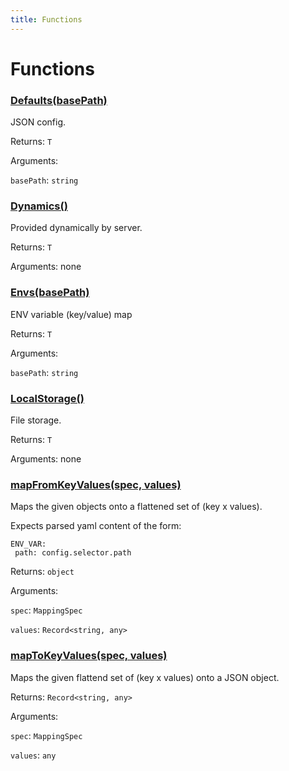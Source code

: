 ```yaml
---
title: Functions
---
```

# Functions
### [Defaults(basePath)](https://github.com/dxos/protocols/blob/main/packages/sdk/config/src/loaders/index.ts#L51)


JSON config.

Returns: <code>T</code>

Arguments: 

`basePath`: <code>string</code>
### [Dynamics()](https://github.com/dxos/protocols/blob/main/packages/sdk/config/src/loaders/index.ts#L38)


Provided dynamically by server.

Returns: <code>T</code>

Arguments: none
### [Envs(basePath)](https://github.com/dxos/protocols/blob/main/packages/sdk/config/src/loaders/index.ts#L43)


ENV variable (key/value) map

Returns: <code>T</code>

Arguments: 

`basePath`: <code>string</code>
### [LocalStorage()](https://github.com/dxos/protocols/blob/main/packages/sdk/config/src/loaders/index.ts#L33)


File storage.

Returns: <code>T</code>

Arguments: none
### [mapFromKeyValues(spec, values)](https://github.com/dxos/protocols/blob/main/packages/sdk/config/src/config.ts#L31)


Maps the given objects onto a flattened set of (key x values).

Expects parsed yaml content of the form:

 ```
ENV_VAR:
  path: config.selector.path
```

Returns: <code>object</code>

Arguments: 

`spec`: <code>MappingSpec</code>

`values`: <code>Record&lt;string, any&gt;</code>
### [mapToKeyValues(spec, values)](https://github.com/dxos/protocols/blob/main/packages/sdk/config/src/config.ts#L77)


Maps the given flattend set of (key x values) onto a JSON object.

Returns: <code>Record&lt;string, any&gt;</code>

Arguments: 

`spec`: <code>MappingSpec</code>

`values`: <code>any</code>